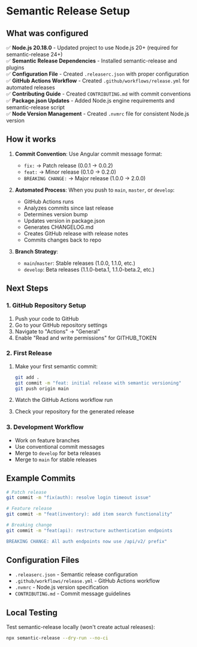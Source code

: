 # Semantic Release Setup

## What was configured

✅ **Node.js 20.18.0** - Updated project to use Node.js 20+ (required for semantic-release 24+)  
✅ **Semantic Release Dependencies** - Installed semantic-release and plugins  
✅ **Configuration File** - Created `.releaserc.json` with proper configuration  
✅ **GitHub Actions Workflow** - Created `.github/workflows/release.yml` for automated releases  
✅ **Contributing Guide** - Created `CONTRIBUTING.md` with commit conventions  
✅ **Package.json Updates** - Added Node.js engine requirements and semantic-release script  
✅ **Node Version Management** - Created `.nvmrc` file for consistent Node.js version  

## How it works

1. **Commit Convention**: Use Angular commit message format:
   - `fix:` → Patch release (0.0.1 → 0.0.2)
   - `feat:` → Minor release (0.1.0 → 0.2.0)  
   - `BREAKING CHANGE:` → Major release (1.0.0 → 2.0.0)

2. **Automated Process**: When you push to `main`, `master`, or `develop`:
   - GitHub Actions runs
   - Analyzes commits since last release
   - Determines version bump
   - Updates version in package.json
   - Generates CHANGELOG.md
   - Creates GitHub release with release notes
   - Commits changes back to repo

3. **Branch Strategy**:
   - `main`/`master`: Stable releases (1.0.0, 1.1.0, etc.)
   - `develop`: Beta releases (1.1.0-beta.1, 1.1.0-beta.2, etc.)

## Next Steps

### 1. GitHub Repository Setup
1. Push your code to GitHub
2. Go to your GitHub repository settings
3. Navigate to "Actions" → "General"
4. Enable "Read and write permissions" for GITHUB_TOKEN

### 2. First Release
1. Make your first semantic commit:
   ```bash
   git add .
   git commit -m "feat: initial release with semantic versioning"
   git push origin main
   ```

2. Watch the GitHub Actions workflow run
3. Check your repository for the generated release

### 3. Development Workflow
- Work on feature branches
- Use conventional commit messages
- Merge to `develop` for beta releases
- Merge to `main` for stable releases

## Example Commits

```bash
# Patch release
git commit -m "fix(auth): resolve login timeout issue"

# Feature release  
git commit -m "feat(inventory): add item search functionality"

# Breaking change
git commit -m "feat(api): restructure authentication endpoints

BREAKING CHANGE: All auth endpoints now use /api/v2/ prefix"
```

## Configuration Files

- `.releaserc.json` - Semantic release configuration
- `.github/workflows/release.yml` - GitHub Actions workflow
- `.nvmrc` - Node.js version specification
- `CONTRIBUTING.md` - Commit message guidelines

## Local Testing

Test semantic-release locally (won't create actual releases):
```bash
npx semantic-release --dry-run --no-ci
``` 